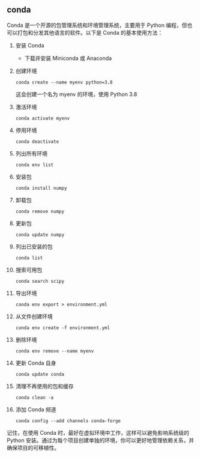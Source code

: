 ## conda

Conda 是一个开源的包管理系统和环境管理系统，主要用于 Python 编程，但也可以打包和分发其他语言的软件。以下是 Conda 的基本使用方法：

1. 安装 Conda
   - 下载并安装 Miniconda 或 Anaconda

2. 创建环境
   ```
   conda create --name myenv python=3.8
   ```
   这会创建一个名为 myenv 的环境，使用 Python 3.8

3. 激活环境
   ```
   conda activate myenv
   ```

4. 停用环境
   ```
   conda deactivate
   ```

5. 列出所有环境
   ```
   conda env list
   ```

6. 安装包
   ```
   conda install numpy
   ```

7. 卸载包
   ```
   conda remove numpy
   ```

8. 更新包
   ```
   conda update numpy
   ```

9. 列出已安装的包
   ```
   conda list
   ```

10. 搜索可用包
    ```
    conda search scipy
    ```

11. 导出环境
    ```
    conda env export > environment.yml
    ```

12. 从文件创建环境
    ```
    conda env create -f environment.yml
    ```

13. 删除环境
    ```
    conda env remove --name myenv
    ```

14. 更新 Conda 自身
    ```
    conda update conda
    ```

15. 清理不再使用的包和缓存
    ```
    conda clean -a
    ```

16. 添加 Conda 频道
    ```
    conda config --add channels conda-forge
    ```

记住，在使用 Conda 时，最好在虚拟环境中工作，这样可以避免影响系统级的 Python 安装。通过为每个项目创建单独的环境，你可以更好地管理依赖关系，并确保项目的可移植性。
